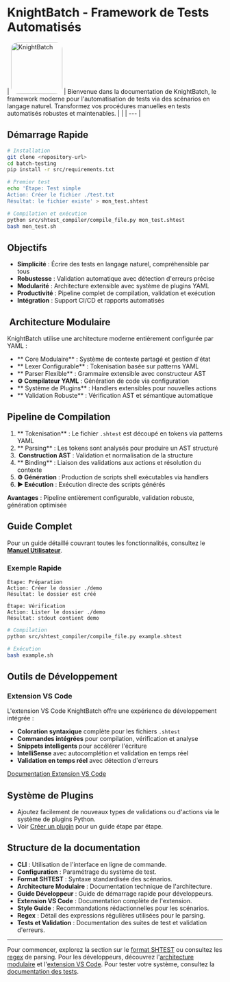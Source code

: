 
# KnightBatch - Framework de Tests Automatisés

| <img src="../assets/logo.png" alt="KnightBatch" width="120" style="border-radius: 15px;"/> | Bienvenue dans la documentation de KnightBatch, le framework moderne pour l'automatisation de tests via des scénarios en langage naturel. Transformez vos procédures manuelles en tests automatisés robustes et maintenables. |
|  | --- |

##  Démarrage Rapide

```bash
# Installation
git clone <repository-url>
cd batch-testing
pip install -r src/requirements.txt

# Premier test
echo 'Étape: Test simple
Action: Créer le fichier ./test.txt
Résultat: le fichier existe' > mon_test.shtest

# Compilation et exécution
python src/shtest_compiler/compile_file.py mon_test.shtest
bash mon_test.sh
```

## Objectifs

- **Simplicité** : Écrire des tests en langage naturel, compréhensible par tous
- **Robustesse** : Validation automatique avec détection d'erreurs précise
- **Modularité** : Architecture extensible avec système de plugins YAML
- **Productivité** : Pipeline complet de compilation, validation et exécution
- **Intégration** : Support CI/CD et rapports automatisés

## ️ Architecture Modulaire

KnightBatch utilise une architecture moderne entièrement configurée par YAML :

- ** Core Modulaire** : Système de contexte partagé et gestion d'état
- ** Lexer Configurable** : Tokenisation basée sur patterns YAML
- ** Parser Flexible** : Grammaire extensible avec constructeur AST
- **⚙️ Compilateur YAML** : Génération de code via configuration
- ** Système de Plugins** : Handlers extensibles pour nouvelles actions
- ** Validation Robuste** : Vérification AST et sémantique automatique

##  Pipeline de Compilation

1. ** Tokenisation** : Le fichier `.shtest` est découpé en tokens via patterns YAML
2. ** Parsing** : Les tokens sont analysés pour produire un AST structuré
3. **️ Construction AST** : Validation et normalisation de la structure
4. ** Binding** : Liaison des validations aux actions et résolution du contexte
5. **⚙️ Génération** : Production de scripts shell exécutables via handlers
6. **▶️ Exécution** : Exécution directe des scripts générés

**Avantages** : Pipeline entièrement configurable, validation robuste, génération optimisée

##  Guide Complet

Pour un guide détaillé couvrant toutes les fonctionnalités, consultez le **[Manuel Utilisateur](user_manual.md)**.

### Exemple Rapide

```shtest
Étape: Préparation
Action: Créer le dossier ./demo
Résultat: le dossier est créé

Étape: Vérification
Action: Lister le dossier ./demo
Résultat: stdout contient demo
```

```bash
# Compilation
python src/shtest_compiler/compile_file.py example.shtest

# Exécution
bash example.sh
```

## Outils de Développement

### Extension VS Code
L'extension VS Code KnightBatch offre une expérience de développement intégrée :
- **Coloration syntaxique** complète pour les fichiers `.shtest`
- **Commandes intégrées** pour compilation, vérification et analyse
- **Snippets intelligents** pour accélérer l'écriture
- **IntelliSense** avec autocomplétion et validation en temps réel
- **Validation en temps réel** avec détection d'erreurs

[ Documentation Extension VS Code](vscode_extension.md)

## Système de Plugins

- Ajoutez facilement de nouveaux types de validations ou d'actions via le système de plugins Python.
- Voir [Créer un plugin](../creer_plugin.md) pour un guide étape par étape.

## Structure de la documentation

- **CLI** : Utilisation de l'interface en ligne de commande.
- **Configuration** : Paramétrage du système de test.
- **Format SHTEST** : Syntaxe standardisée des scénarios.
- **Architecture Modulaire** : Documentation technique de l'architecture.
- **Guide Développeur** : Guide de démarrage rapide pour développeurs.
- **Extension VS Code** : Documentation complète de l'extension.
- **Style Guide** : Recommandations rédactionnelles pour les scénarios.
- **Regex** : Détail des expressions régulières utilisées pour le parsing.
- **Tests et Validation** : Documentation des suites de test et validation d'erreurs.

---

Pour commencer, explorez la section sur le [format SHTEST](shtest_format.md) ou consultez les [regex](regex_documentation.md) de parsing. Pour les développeurs, découvrez l'[architecture modulaire](modular_architecture.md) et l'[extension VS Code](vscode_extension.md). Pour tester votre système, consultez la [documentation des tests](testing_and_validation.md).
